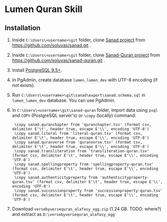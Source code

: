 # Lumen Quran Skill

## Installation

1. Inside `C:\Users\<username>\git` folder, clone [Sanad project](https://github.com/soluvas/sanad) from https://github.com/soluvas/sanad.git .
2. Inside `C:\Users\<username>\git` folder, clone [Sanad-Quran project](https://github.com/soluvas/sanad-quran) from https://github.com/soluvas/sanad-quran.git .
3. Install [PostgreSQL 9.5+](http://www.postgresql.org/).
4. In PgAdmin, create database `lumen_lumen_dev` with UTF-8 encoding (if not exists).
5. Run `C:\Users\<username>\git\sanad\export\sanad.schema.sql` in `lumen_lumen_dev` database. You can use PgAdmin.
6. In `C:\Users\<username>\git\sanad-quran` folder, import data using `psql` and `COPY` (PostgreSQL server's) or `\copy` (locally) command:

        \copy sanad.quranchapter from 'quranchapter.tsv' (format csv, delimiter E'\t', header true, escape E'\\', encoding 'UTF-8')
        \copy sanad.literal from 'literal-quran.tsv' (format csv, delimiter E'\t', header true, escape E'\\', encoding 'UTF-8')
        \copy sanad.quranverse from 'quranverse.tsv' (format csv, delimiter E'\t', header true, escape E'\\', encoding 'UTF-8')
        \copy sanad.transliteration from 'transliteration-quran.tsv' (format csv, delimiter E'\t', header true, escape E'\\', encoding 'UTF-8')
        \copy sanad.spellingproperty from 'spellingproperty-quran.tsv' (format csv, delimiter E'\t', header true, escape E'\\', encoding 'UTF-8')
        \copy sanad.authenticityproperty from 'authenticityproperty-quran.tsv' (format csv, delimiter E'\t', header true, escape E'\\', encoding 'UTF-8')
        \copy sanad.successionproperty from 'successionproperty-quran.tsv' (format csv, delimiter E'\t', header true, escape E'\\', encoding 'UTF-8')
7. Download `versebyversequran_alafasy_ogg.zip` (1.24 GB. TODO: where?) and extract as `D:\versebyversequran_alafasy_ogg`
